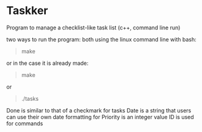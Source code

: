 # Taskker
Program to manage a checklist-like task list (c++, command line run)

two ways to run the program:
both using the linux command line with bash:

>make

or in the case it is already made:

>make

or

>./tasks

Done is similar to that of a checkmark for tasks
Date is a string that users can use their own date formatting for
Priority is an integer value
ID is used for commands
